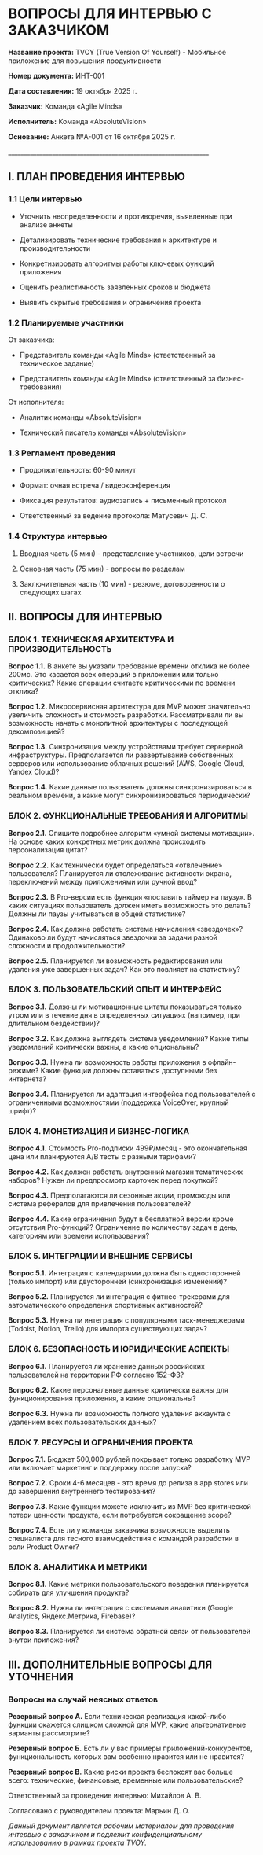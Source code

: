 # ВОПРОСЫ ДЛЯ ИНТЕРВЬЮ С ЗАКАЗЧИКОМ

**Название проекта:** TVOY (True Version Of Yourself) - Мобильное
приложение для повышения продуктивности

**Номер документа:** ИНТ-001

**Дата составления:** 19 октября 2025 г.

**Заказчик:** Команда «Agile Minds»

**Исполнитель:** Команда «AbsoluteVision»

**Основание:** Анкета №А-001 от 16 октября 2025 г.

\_\_\_\_\_\_\_\_\_\_\_\_\_\_\_\_\_\_\_\_\_\_\_\_\_\_\_\_\_\_\_\_\_\_\_\_\_\_\_\_\_\_\_\_\_\_\_\_\_\_\_\_\_\_\_\_\_\_\_\_\_\_\_\_

## I. ПЛАН ПРОВЕДЕНИЯ ИНТЕРВЬЮ

### 1.1 Цели интервью

- Уточнить неопределенности и противоречия, выявленные при анализе
  анкеты

- Детализировать технические требования к архитектуре и
  производительности

- Конкретизировать алгоритмы работы ключевых функций приложения

- Оценить реалистичность заявленных сроков и бюджета

- Выявить скрытые требования и ограничения проекта

### 1.2 Планируемые участники

От заказчика:

- Представитель команды «Agile Minds» (ответственный за техническое
  задание)

- Представитель команды «Agile Minds» (ответственный за
  бизнес-требования)

От исполнителя:

- Аналитик команды «AbsoluteVision»

- Технический писатель команды «AbsoluteVision»

### 1.3 Регламент проведения

- Продолжительность: 60-90 минут

- Формат: очная встреча / видеоконференция

- Фиксация результатов: аудиозапись + письменный протокол

- Ответственный за ведение протокола: Матусевич Д. С.

### 1.4 Структура интервью

1. Вводная часть (5 мин) - представление участников, цели встречи

2. Основная часть (75 мин) - вопросы по разделам

3. Заключительная часть (10 мин) - резюме, договоренности о следующих
   шагах

## II. ВОПРОСЫ ДЛЯ ИНТЕРВЬЮ

### БЛОК 1. ТЕХНИЧЕСКАЯ АРХИТЕКТУРА И ПРОИЗВОДИТЕЛЬНОСТЬ

**Вопрос 1.1.** В анкете вы указали требование времени отклика не более
200мс. Это касается всех операций в приложении или только критических?
Какие операции считаете критическими по времени отклика?

**Вопрос 1.2.** Микросервисная архитектура для MVP может значительно
увеличить сложность и стоимость разработки. Рассматривали ли вы
возможность начать с монолитной архитектуры с последующей декомпозицией?

**Вопрос 1.3.** Синхронизация между устройствами требует серверной
инфраструктуры. Предполагается ли развертывание собственных серверов или
использование облачных решений (AWS, Google Cloud, Yandex Cloud)?

**Вопрос 1.4.** Какие данные пользователя должны синхронизироваться в
реальном времени, а какие могут синхронизироваться периодически?

### БЛОК 2. ФУНКЦИОНАЛЬНЫЕ ТРЕБОВАНИЯ И АЛГОРИТМЫ

**Вопрос 2.1.** Опишите подробнее алгоритм «умной системы мотивации». На
основе каких конкретных метрик должна происходить персонализация цитат?

**Вопрос 2.2.** Как технически будет определяться «отвлечение»
пользователя? Планируется ли отслеживание активности экрана,
переключений между приложениями или ручной ввод?

**Вопрос 2.3.** В Pro-версии есть функция «поставить таймер на паузу». В
каких ситуациях пользователь должен иметь возможность это делать? Должны
ли паузы учитываться в общей статистике?

**Вопрос 2.4.** Как должна работать система начисления «звездочек»?
Одинаково ли будут начисляться звездочки за задачи разной сложности и
продолжительности?

**Вопрос 2.5.** Планируется ли возможность редактирования или удаления
уже завершенных задач? Как это повлияет на статистику?

### БЛОК 3. ПОЛЬЗОВАТЕЛЬСКИЙ ОПЫТ И ИНТЕРФЕЙС

**Вопрос 3.1.** Должны ли мотивационные цитаты показываться только утром
или в течение дня в определенных ситуациях (например, при длительном
бездействии)?

**Вопрос 3.2.** Как должна выглядеть система уведомлений? Какие типы
уведомлений критически важны, а какие опциональны?

**Вопрос 3.3.** Нужна ли возможность работы приложения в офлайн-режиме?
Какие функции должны оставаться доступными без интернета?

**Вопрос 3.4.** Планируется ли адаптация интерфейса под пользователей с
ограниченными возможностями (поддержка VoiceOver, крупный шрифт)?

### БЛОК 4. МОНЕТИЗАЦИЯ И БИЗНЕС-ЛОГИКА

**Вопрос 4.1.** Стоимость Pro-подписки 499₽/месяц - это окончательная
цена или планируются A/B тесты с разными тарифами?

**Вопрос 4.2.** Как должен работать внутренний магазин тематических
наборов? Нужен ли предпросмотр карточек перед покупкой?

**Вопрос 4.3.** Предполагаются ли сезонные акции, промокоды или система
рефералов для привлечения пользователей?

**Вопрос 4.4.** Какие ограничения будут в бесплатной версии кроме
отсутствия Pro-функций? Ограничение по количеству задач в день,
категориям или времени использования?

### БЛОК 5. ИНТЕГРАЦИИ И ВНЕШНИЕ СЕРВИСЫ

**Вопрос 5.1.** Интеграция с календарями должна быть односторонней
(только импорт) или двусторонней (синхронизация изменений)?

**Вопрос 5.2.** Планируется ли интеграция с фитнес-трекерами для
автоматического определения спортивных активностей?

**Вопрос 5.3.** Нужна ли интеграция с популярными таск-менеджерами
(Todoist, Notion, Trello) для импорта существующих задач?

### БЛОК 6. БЕЗОПАСНОСТЬ И ЮРИДИЧЕСКИЕ АСПЕКТЫ

**Вопрос 6.1.** Планируется ли хранение данных российских пользователей
на территории РФ согласно 152-ФЗ?

**Вопрос 6.2.** Какие персональные данные критически важны для
функционирования приложения, а какие опциональны?

**Вопрос 6.3.** Нужна ли возможность полного удаления аккаунта с
удалением всех пользовательских данных?

### БЛОК 7. РЕСУРСЫ И ОГРАНИЧЕНИЯ ПРОЕКТА

**Вопрос 7.1.** Бюджет 500,000 рублей покрывает только разработку MVP
или включает маркетинг и поддержку после запуска?

**Вопрос 7.2.** Сроки 4-6 месяцев - это время до релиза в app stores или
до завершения внутреннего тестирования?

**Вопрос 7.3.** Какие функции можете исключить из MVP без критической
потери ценности продукта, если потребуется сокращение scope?

**Вопрос 7.4.** Есть ли у команды заказчика возможность выделить
специалиста для тесного взаимодействия с командой разработки в роли
Product Owner?

### БЛОК 8. АНАЛИТИКА И МЕТРИКИ

**Вопрос 8.1.** Какие метрики пользовательского поведения планируется
собирать для улучшения продукта?

**Вопрос 8.2.** Нужна ли интеграция с системами аналитики (Google
Analytics, Яндекс.Метрика, Firebase)?

**Вопрос 8.3.** Планируется ли система обратной связи от пользователей
внутри приложения?

## III. ДОПОЛНИТЕЛЬНЫЕ ВОПРОСЫ ДЛЯ УТОЧНЕНИЯ

### Вопросы на случай неясных ответов

**Резервный вопрос А.** Если техническая реализация какой-либо функции
окажется слишком сложной для MVP, какие альтернативные варианты
рассмотрите?

**Резервный вопрос Б.** Есть ли у вас примеры приложений-конкурентов,
функциональность которых вам особенно нравится или не нравится?

**Резервный вопрос В.** Какие риски проекта беспокоят вас больше всего:
технические, финансовые, временные или пользовательские?

Ответственный за проведение интервью: Михайлов А. В.

Согласовано с руководителем проекта: Марьин Д. О.

*Данный документ является рабочим материалом для проведения интервью с
заказчиком и подлежит конфиденциальному использованию в рамках проекта
TVOY.*
